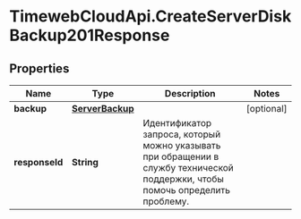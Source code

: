 # TimewebCloudApi.CreateServerDiskBackup201Response

## Properties

Name | Type | Description | Notes
------------ | ------------- | ------------- | -------------
**backup** | [**ServerBackup**](ServerBackup.md) |  | [optional] 
**responseId** | **String** | Идентификатор запроса, который можно указывать при обращении в службу технической поддержки, чтобы помочь определить проблему. | 


